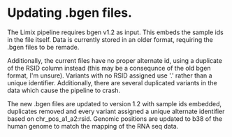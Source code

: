 # Updating .bgen files.
The Limix pipeline requires bgen v1.2 as input. This embeds the sample ids in the file itself. Data is currently stored in an older format, requiring the .bgen files to be remade.

Additionally, the current files have no proper alternate id, using a duplicate of the RSID column instead (this may be a consequnce of the old bgen format, I'm unsure). Variants with no RSID assigned use '.' rather than a unique identifier. Additionally, there are several duplicated variants in the data which cause the pipeline to crash. 

The new .bgen files are updated to version 1.2 with sample ids embedded, duplicates removed and every variant assigned a unique alternate identifier based on chr_pos_a1_a2:rsid. Genomic positions are updated to b38 of the human genome to match the mapping of the RNA seq data.
